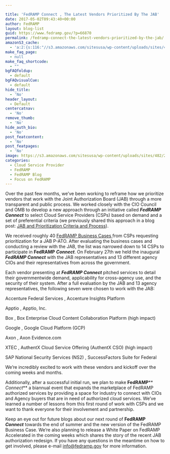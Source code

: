 ```yaml
---

title: 'FedRAMP Connect , The Latest Vendors Prioritized By The JAB'
date: 2017-05-02T09:43:40+00:00
author: FedRAMP
layout: blog-list
guid: https://www.fedramp.gov/?p=66870
permalink: /fedramp-connect-the-latest-vendors-prioritized-by-the-jab/
amazonS3_cache:
  - 'a:2:{s:116:"//s3.amazonaws.com/sitesusa/wp-content/uploads/sites/482/2016/06/FedRAMP-Business-Case-Form_Interactive_161121v2.pdf";i:66151;s:83:"//www.fedramp.gov/files/2016/06/FedRAMP-Business-Case-Form_Interactive_161121v2.pdf";i:66151;}'
make_faq_page:
  - null
make_faq_shortcode:
  - ""
bgFAQfoldup:
  - default
bgFAQvisualCue:
  - default
hide_title:
  - 'No'
header_layout:
  - Default
centercatnav:
  - 'No'
remove_thumb:
  - 'No'
hide_auth_bio:
  - 'No'
post_featcontent:
  - 'No'
post_featpages:
  - 'No'
image: https://s3.amazonaws.com/sitesusa/wp-content/uploads/sites/482/2017/05/FedRAMP-Connect-Logo.png
categories:
  - Cloud Service Provider
  - FedRAMP
  - FedRAMP Blog
  - Focus on FedRAMP
---
```

Over the past few months, we’ve been working to reframe how we prioritize vendors that work with the Joint Authorization Board (JAB) through a more transparent and public process. We worked closely with the CIO Council and OMB to develop a new approach through an initiative called **_FedRAMP Connect_** to select Cloud Service Providers (CSPs) based on demand and a set of preferential criteria (we previously shared this approach in a blog post: [JAB and Prioritization Criteria and Process](https://www.fedramp.gov/fedramp-jab-prioritization-criteria-and-process/)). 

We received roughly 40 [FedRAMP Business Cases ](https://s3.amazonaws.com/sitesusa/wp-content/uploads/sites/482/2016/06/FedRAMP-Business-Case-Form_Interactive_161121v2.pdf)from CSPs requesting prioritization for a JAB P-ATO. After evaluating the business cases and conducting a review with the JAB, the list was narrowed down to 14 CSPs to participate in **FedRAMP** **_Connect_**. On February 27th we held the inaugural **_FedRAMP Connect_** with the JAB representatives and 13 different agency CIOs and their representatives from across the government.

Each vendor presenting at **_FedRAMP Connect_** pitched services to detail their governmentwide demand, applicability for cross-agency use, and the security of their system. After a full evaluation by the JAB and 13 agency representatives, the following seven were chosen to work with the JAB:


  Accenture Federal Services , Accenture Insights Platform


  Apptio , Apptio, Inc. 


  Box , Box Enterprise Cloud Content Collaboration Platform (high impact)


  Google , Google Cloud Platform (GCP) 


  Axon , Axon Evidence.com


  XTEC , AuthentX Cloud Service Offering (AuthentX CSO) (high impact)


  SAP National Security Services (NS2) , SuccessFactors Suite for Federal 


We’re incredibly excited to work with these vendors and kickoff over the coming weeks and months.

Additionally, after a successful initial run, we plan to make **FedRAMP**** _Connect_** a biannual event that expands the marketplace of FedRAMP authorized services by providing a space for industry to connect with CIOs and Agency buyers that are in need of authorized cloud services. We’ve learned a number of lessons from this first round of work with CSPs and we want to thank everyone for their involvement and partnership.

Keep an eye out for future blogs about our next round of **FedRAMP** **_Connect_** towards the end of summer and the new version of the FedRAMP Business Case. We’re also planning to release a White Paper on FedRAMP Accelerated in the coming weeks which shares the story of the recent JAB authorization redesign. If you have any questions in the meantime on how to get involved, please e-mail [info@fedramp.gov](mailto:info@fedramp.gov) for more information. 